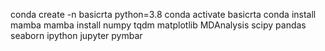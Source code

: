  conda create -n basicrta python=3.8
 conda activate basicrta
 conda install mamba
 mamba install numpy tqdm matplotlib MDAnalysis scipy pandas seaborn ipython jupyter pymbar
